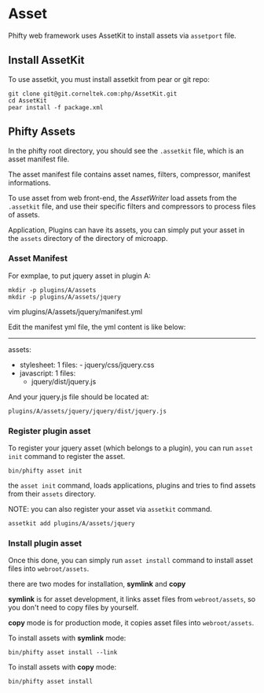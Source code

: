 # Asset

Phifty web framework uses AssetKit to install assets via `assetport` file.

## Install AssetKit

To use assetkit, you must install assetkit from pear or git repo:

	git clone git@git.corneltek.com:php/AssetKit.git
	cd AssetKit
	pear install -f package.xml

## Phifty Assets

In the phifty root directory, you should see the `.assetkit` file, which is an asset manifest file.

The asset manifest file contains asset names, filters, compressor, manifest informations.

To use asset from web front-end, the *AssetWriter* load assets from the `.assetkit` file, and use their specific filters and compressors to process files of assets.

Application, Plugins can have its assets, you can simply put your asset in the `assets` directory of the directory of microapp.

### Asset Manifest

For exmplae, to put jquery asset in plugin A:

	mkdir -p plugins/A/assets
	mkdir -p plugins/A/assets/jquery
  vim plugins/A/assets/jquery/manifest.yml

Edit the manifest yml file, the yml content is like below:

---
assets:
  - stylesheet: 1
		files:
		  - jquery/css/jquery.css
  - javascript: 1
    files:
      - jquery/dist/jquery.js

And your jquery.js file should be located at:

	plugins/A/assets/jquery/jquery/dist/jquery.js

### Register plugin asset

To register your jquery asset (which belongs to a plugin), you can run `asset init` command to register the asset.

	bin/phifty asset init

the `asset init` command, loads applications, plugins and tries to find assets from their `assets` directory.

NOTE: you can also register your asset via `assetkit` command.

	assetkit add plugins/A/assets/jquery

### Install plugin asset

Once this done, you can simply run `asset install` command to install asset files into `webroot/assets`.

there are two modes for installation, **symlink** and **copy**

**symlink** is for asset development, it links asset files from `webroot/assets`, so you don't need to copy files by yourself.

**copy** mode is for production mode, it copies asset files into `webroot/assets`.

To install assets with **symlink** mode:

	bin/phifty asset install --link

To install assets with **copy** mode:

	bin/phifty asset install










